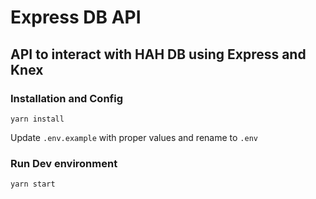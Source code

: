 # Express DB API

## API to interact with HAH DB using Express and Knex

### Installation and Config

`yarn install`

Update `.env.example` with proper values and rename to `.env`

### Run Dev environment

`yarn start`
